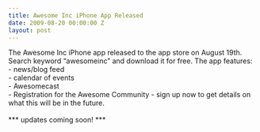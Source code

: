 ```yaml
---
title: Awesome Inc iPhone App Released
date: 2009-08-20 00:00:00 Z
layout: post
---
```

 
<p>The Awesome Inc iPhone app released to the app store on August 19th. Search keyword &ldquo;awesomeinc&rdquo; and download it for free. The app features: <br/>- news/blog feed <br/>- calendar of events <br/>- Awesomecast <br/>- Registration for the Awesome Community - sign up now to get details on what this will be in the future. <br/><br/>*** updates coming soon! ***</p>
